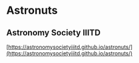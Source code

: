 # Astronuts
## Astronomy Society IIITD

[https://astronomysocietyiiitd.github.io/astronuts/](https://astronomysocietyiiitd.github.io/astronuts/)
